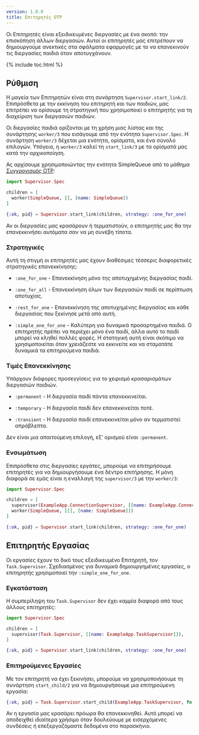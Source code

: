 ```yaml
---
version: 1.0.0
title: Επιτηρητές OTP
---
```


Οι Επιτηρητές είναι εξειδικευμένες διεργασίες με ένα σκοπό: την επισκόπηση άλλων διεργασιών.  Αυτοί οι επιτηρητές μας επιτρέπουν να δημιουργούμε ανεκτικές στα σφάλματα εφαρμογές με το να επανεκινούν τις διεργασίες παιδιά όταν αποτυγχάνουν.

{% include toc.html %}

## Ρύθμιση

Η μαγεία των Επιτηρητών είναι στη συνάρτηση `Supervisor.start_link/2`.  Επιπρόσθετα με την εκκίνηση του επιτηρητή και των παιδιών, μας επιτρέπει να ορίσουμε τη στρατηγική που χρησιμοποιεί ο επιτηρητής για τη διαχείριση των διεργασιών παιδιών.

Οι διεργασίες παιδιά ορίζονται με τη χρήση μιας λίστας και της συνάρτησης `worker/3` που εισάγουμε από την ενότητα `Supervisor.Spec`.  Η συνάρτηση `worker/3` δέχεται μια ενότητα, ορίσματα, και ένα σύνολο επιλογών.  Υπόγεια, η `worker/3` καλεί τη `start_link/3` με τα ορίσματά μας κατά την αρχικοποίηση.

Ας αρχίσουμε χρησιμοποιώντας την ενότητα SimpleQueue από το μάθημα [Συγχρονισμός OTP](../../advanced/otp-concurrency):

```elixir
import Supervisor.Spec

children = [
  worker(SimpleQueue, [], [name: SimpleQueue])
]

{:ok, pid} = Supervisor.start_link(children, strategy: :one_for_one)
```

Αν οι διεργασίες μας κρασάρουν ή τερματιστούν, ο επιτηρητής μας θα την επανεκκινήσει αυτόματα σαν να μη συνέβη τίποτα.

### Στρατηγικές

Αυτή τη στιγμή οι επιτηρητές μας έχουν διαθέσιμες τέσσερις διαφορετικές στρατηγικές επανεκκίνησης:

+ `:one_for_one` - Επανεκκίνηση μόνο της αποτυχημένης διεργασίας παιδί.

+ `:one_for_all` - Επανεκκίνηση όλων των διεργασιών παιδί σε περίπτωση αποτυχίας.

+ `:rest_for_one` - Επανεκκίνηση της αποτυχημένης διεργασίας και κάθε διεργασίας που ξεκίνησε μετά από αυτή.

+ `:simple_one_for_one` - Καλύτερη για δυναμικά προσαρτημένα παιδιά. Ο επιτηρητής πρέπει να περιέχει μόνο ένα παιδί, άλλα αυτό το παιδί μπορεί να κληθεί πολλές φορές. Η στατηγική αυτή είναι σκόπιμο να χρησιμοποιείται όταν χρειάζεστε να εκκινείτε και να σταματάτε δυναμικά τα επιτηρούμενα παιδιά.

### Τιμές Επανεκκίνησης

Υπάρχουν διάφορες προσεγγίσεις για το χειρισμό κρασαρισμάτων διεργασιών παιδιών.

+ `:permanent` - Η διεργασία παιδί πάντα επανεκκινείται.

+ `:temporary` - Η διεργασία παιδί δεν επανεκκινείται ποτέ.

+ `:transient` - Η διεργασία παιδί επανεκκινείται μόνο αν τερματιστεί απρόβλεπτα.

Δεν είναι μια απαιτούμενη επιλογή, εξ' ορισμού είναι `:permanent`.

### Ενσωμάτωση

Επιπρόσθετα στις διεργασίες εργάτες, μπορούμε να επιτηρήσουμε επιτηρητές για να δημιουργήσουμε ένα δέντρο επιτήρησης.  Η μόνη διαφορά σε εμάς είναι η εναλλαγή της `supervisor/3` με την `worker/3`:

```elixir
import Supervisor.Spec

children = [
  supervisor(ExampleApp.ConnectionSupervisor, [[name: ExampleApp.ConnectionSupervisor]]),
  worker(SimpleQueue, [[], [name: SimpleQueue]])
]

{:ok, pid} = Supervisor.start_link(children, strategy: :one_for_one)
```

## Επιτηρητής Εργασίας

Οι εργασίες έχουν το δικό τους εξειδικευμένο Επιτηρητή, τον `Task.Supervisor`.  Σχεδιασμένος για δυναμικά δημιουργημένες εργασίες, ο επιτηρητής χρησιμοποιεί την `:simple_one_for_one`.

### Εγκατάσταση

Η συμπερίληψη του `Task.Supervisor` δεν έχει καμμία διαφορά από τους άλλους επιτηρητές:

```elixir
import Supervisor.Spec

children = [
  supervisor(Task.Supervisor, [[name: ExampleApp.TaskSupervisor]]),
]

{:ok, pid} = Supervisor.start_link(children, strategy: :one_for_one)
```

### Επιτηρούμενες Εργασίες

Με τον επιτηρητή να έχει ξεκινήσει, μπορούμε να χρησιμοποιήσουμε τη συνάρτηση `start_child/2` για να δημιουργήσουμε μια επιτηρούμενη εργασία:

```elixir
{:ok, pid} = Task.Supervisor.start_child(ExampleApp.TaskSupervisor, fn -> background_work end)
```

Αν η εργασία μας κρασάρει πρόωρα θα επανεκκινηθεί.  Αυτό μπορεί να αποδειχθεί ιδιαίτερα χρήσιμο όταν δουλεύουμε με εισερχόμενες συνδέσεις ή επεξεργαζόμαστε δεδομένα στο παρασκήνιο.
